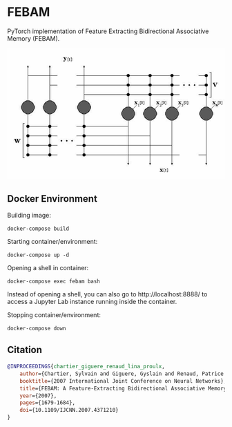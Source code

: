 # FEBAM
PyTorch implementation of Feature Extracting Bidirectional Associative Memory (FEBAM).

<img src="./images/febam_architecture.jpg" width="700px"></img>

## Docker Environment
Building image:
```
docker-compose build
```

Starting container/environment:
```
docker-compose up -d
```

Opening a shell in container:
```
docker-compose exec febam bash
```

Instead of opening a shell, you can also go to http://localhost:8888/ to access a Jupyter Lab instance running inside the container.

Stopping container/environment:
```
docker-compose down
```


## Citation
```bibtex
@INPROCEEDINGS{chartier_giguere_renaud_lina_proulx,
    author={Chartier, Sylvain and Giguere, Gyslain and Renaud, Patrice and Lina, Jean-Marc and Proulx, Robert},
    booktitle={2007 International Joint Conference on Neural Networks}, 
    title={FEBAM: A Feature-Extracting Bidirectional Associative Memory}, 
    year={2007},
    pages={1679-1684},
    doi={10.1109/IJCNN.2007.4371210}
}
```
